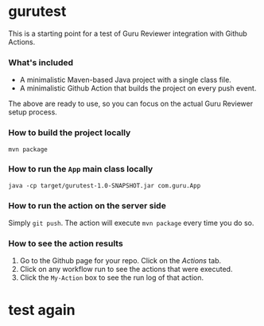 # gurutest

This is a starting point for a test of Guru Reviewer integration with Github Actions.

### What's included

- A minimalistic Maven-based Java project with a single class file.
- A minimalistic Github Action that builds the project on every push event.

The above are ready to use, so you can focus on the actual Guru Reviewer setup process.

### How to build the project locally

`mvn package`

### How to run the `App` main class locally

`java -cp target/gurutest-1.0-SNAPSHOT.jar com.guru.App`

### How to run the action on the server side

Simply `git push`. The action will execute `mvn package` every time you do so.

### How to see the action results

1. Go to the Github page for your repo. Click on the *Actions* tab.
1. Click on any workflow run to see the actions that were executed.
1. Click the `My-Action` box to see the run log of that action.

# test again
